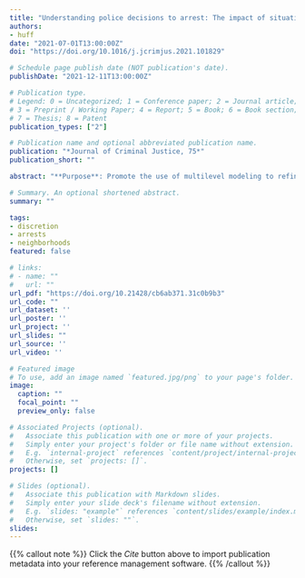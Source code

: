 ```yaml
---
title: "Understanding police decisions to arrest: The impact of situational, officer, and neighborhood characteristics on police discretion"
authors:
- huff
date: "2021-07-01T13:00:00Z"
doi: "https://doi.org/10.1016/j.jcrimjus.2021.101829"

# Schedule page publish date (NOT publication's date).
publishDate: "2021-12-11T13:00:00Z"

# Publication type.
# Legend: 0 = Uncategorized; 1 = Conference paper; 2 = Journal article;
# 3 = Preprint / Working Paper; 4 = Report; 5 = Book; 6 = Book section;
# 7 = Thesis; 8 = Patent
publication_types: ["2"]

# Publication name and optional abbreviated publication name.
publication: "*Journal of Criminal Justice, 75*"
publication_short: ""

abstract: "**Purpose**: Promote the use of multilevel modeling to refine theories of police discretion. Specifically, examine the simultaneous influence of situational factors, responding officers, and neighborhood context on arrests guided by a social-ecological framework. **Methods**: Cross-classified models were used to assess the outcomes of 835,381 incidents responded to by 835 Phoenix Police officers in 388 census tracts. **Results**: Situational, officer, and neighborhood factors all significantly influence arrests. Incident-level factors account for most of the variation, followed by officers, and neighborhoods. Incidents that resulted in arrest were more likely to involve victims, a greater number of responding officers, female officers, and college-educated officers. Arrests were more likely to occur in Hispanic and Black neighborhoods, even when controlling for situational and officer-level characteristics. Arrests were less likely to occur when officers were assigned to high crime precincts. **Conclusions**: Multilevel models enable a comprehensive examination of police use of arrest using administrative data that are already being collected by police agencies. Through accounting for both officer and neighborhood-level influences, this strategy improves on prior theory testing in policing research. The results support elements of some theories, but conflict with others. These findings have important implications for police policies surrounding arrest and resource deployment."

# Summary. An optional shortened abstract.
summary: ""

tags:
- discretion
- arrests
- neighborhoods
featured: false

# links:
# - name: ""
#   url: ""
url_pdf: "https://doi.org/10.21428/cb6ab371.31c0b9b3"
url_code: ""
url_dataset: ''
url_poster: ''
url_project: ''
url_slides: ""
url_source: ''
url_video: ''

# Featured image
# To use, add an image named `featured.jpg/png` to your page's folder. 
image: 
  caption: ""
  focal_point: ""
  preview_only: false

# Associated Projects (optional).
#   Associate this publication with one or more of your projects.
#   Simply enter your project's folder or file name without extension.
#   E.g. `internal-project` references `content/project/internal-project/index.md`.
#   Otherwise, set `projects: []`.
projects: []

# Slides (optional).
#   Associate this publication with Markdown slides.
#   Simply enter your slide deck's filename without extension.
#   E.g. `slides: "example"` references `content/slides/example/index.md`.
#   Otherwise, set `slides: ""`.
slides:
---
```


{{% callout note %}}
Click the *Cite* button above to import publication metadata into your reference management software.
{{% /callout %}}
